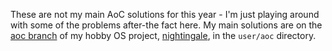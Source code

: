 These are not my main AoC solutions for this year - I'm just playing around
with some of the problems after-the fact here. My main solutions are on the
[aoc branch](https://github.com/tyler569/nightingale/tree/aoc) of my hobby OS
project, [nightingale](https://github.com/tyler569/nightingale), in the
`user/aoc` directory.
